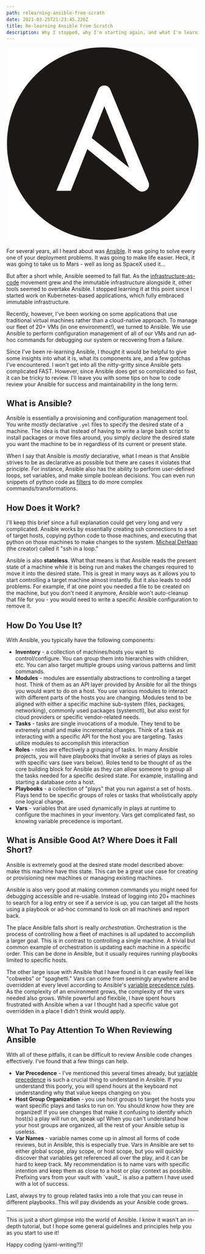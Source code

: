 ```yaml
---
path: relearning-ansible-from-scrath
date: 2021-03-25T21:23:45.226Z
title: Re-learning Ansible From Scratch
description: Why I stopped, why I'm starting again, and what I'm learning.
---
```

![Ansible logo](../assets/ansible_logo.svg.png "Ansible logo")

For several years, all I heard about was [Ansible](ansible.com). It was going to solve every one of your deployment problems. It was going to make life easier. Heck, it was going to take us to Mars - well as long as SpaceX used it...

But after a short while, Ansible seemed to fall flat. As the [infrastructure-as-code](https://en.wikipedia.org/wiki/Infrastructure_as_code) movement grew and the immutable infrastructure alongside it, other tools seemed to overtake Ansible. I stopped learning it at this point since I started work on Kubernetes-based applications, which fully embraced immutable infrastructure.

Recently, however, I've been working on some applications that use traditional virtual machines rather than a cloud-native approach. To manage our fleet of 20+ VMs (in one environment!), we turned to Ansible. We use Ansible to perform configuration management of all of our VMs and run ad-hoc commands for debugging our system or recovering from a failure.

Since I've been re-learning Ansible, I thought it would be helpful to give some insights into what it is, what its components are, and a few gotchas I've encountered. I won't get into all the nitty-gritty since Ansible gets complicated FAST. However, since Ansible does get so complicated so fast, it can be tricky to review. I'll leave you with some tips on how to code review your Ansible for success and maintainability in the long term.

## What is Ansible?

Ansible is essentially a provisioning and configuration management tool. You write *mostly* declarative `.yml` files to specify the desired state of a machine. The idea is that instead of having to write a large bash script to install packages or move files around, you simply *declare* the desired state you want the machine to be in regardless of its current or present state. 

When I say that Ansible is *mostly* declarative, what I mean is that Ansible strives to be as declarative as possible but there are cases it violates that principle. For instance, Ansible also has the ability to perform user-defined loops, set variables, and make simple boolean decisions. You can even run snippets of python code as [filters](https://docs.ansible.com/ansible/2.3/playbooks_filters.html) to do more complex commands/transformations.

## How Does it Work?

I'll keep this brief since a full explanation could get very long and very complicated. Ansible works by essentially creating ssh connections to a set of target hosts, copying python code to those machines, and executing that python on those machines to make changes to the system. [Micheal DeHaan](https://twitter.com/laserllama) (the creator) called it "ssh in a loop."

Ansible is also **stateless**. What that means is that Ansible reads the present state of a machine while it is being run and makes the changes required to move it into the desired state. This is great in many ways as it allows you to start controlling a target machine almost instantly. But it also leads to odd problems. For example, if at one point you needed a file to be created on the machine, but you don't need it anymore, Ansible won't auto-cleanup that file for you - you would need to write a specific Ansible configuration to remove it.

## How Do You Use It?

With Ansible, you typically have the following components:

* **Inventory** - a collection of machines/hosts you want to control/configure. You can group them into hierarchies with children, etc. You can also target multiple groups using various patterns and limit commands.
* **Modules** - modules are essentially abstractions to controlling a target host. Think of them as an API layer provided by Ansible for all the things you would want to do on a host. You use various modules to interact with different parts of the hosts you are changing. Modules tend to be aligned with either a specific machine sub-system (files, packages, networking), commonly used packages (systemctl), but also exist for cloud providers or specific vendor-related needs.
* **Tasks** - tasks are single invocations of a module. They tend to be extremely small and make incremental changes. Think of a task as interacting with a specific API for the host you are targeting. Tasks utilize modules to accomplish this interaction
* **Roles** - roles are effectively a grouping of tasks. In many Ansible projects, you will have playbooks that invoke a series of plays as roles with specific vars (see vars below). Roles tend to be thought of as the core building block for Ansible as they can allow someone to group all the tasks needed for a specific desired state. For example, installing and starting a database onto a host.
* **Playbooks** - a collection of "plays" that you run against a set of hosts. Plays tend to be specific groups of roles or tasks that wholistically apply one logical change.
* **Vars** - variables that are used dynamically in plays at runtime to configure the machines in your inventory. Vars get complicated fast, so knowing variable precedence is important.

## What is Ansible Good At? Where Does it Fall Short?

Ansible is extremely good at the desired state model described above: make this machine have this state. This can be a great use case for creating or provisioning new machines or managing existing machines.

Ansible is also very good at making common commands you might need for debugging accessible and re-usable. Instead of logging into 20+ machines to search for a log entry or see if a service is up, you can target all the hosts using a playbook or ad-hoc command to look on all machines and report back.

The place Ansible falls short is really *orchestration*. Orchestration is the process of controlling how a fleet of machines is all updated to accomplish a larger goal. This is in contrast to controlling a single machine. A trivial but common example of orchestration is updating each machine in a specific order. This can be done in Ansible, but it usually requires running playbooks limited to specific hosts.

The other large issue with Ansible that I have found is it can easily feel like "cobwebs" or "spaghetti." Vars can come from seemingly anywhere and be overridden at every level according to Ansible's [variable precedence rules](https://docs.ansible.com/ansible/latest/user_guide/playbooks_variables.html#variable-precedence-where-should-i-put-a-variable). As the complexity of an environment grows, the complexity of the vars needed also grows. While powerful and flexible, I have spent hours frustrated with Ansible when a var I thought had a specific value got overridden in a place I didn't think would apply.

## What To Pay Attention To When Reviewing Ansible

With all of these pitfalls, it can be difficult to review Ansible code changes effectively. I've found that a few things can help.

* **Var Precedence** - I've mentioned this several times already, but [variable precedence](https://docs.ansible.com/ansible/latest/user_guide/playbooks_variables.html#variable-precedence-where-should-i-put-a-variable) is such a crucial thing to understand in Ansible. If you understand this poorly, you will spend hours at the keyboard not understanding why that value keeps changing on you.
* **Host Group Organization** - you use host groups to target the hosts you want specific plays and tasks to run on. You should know how they are organized! If you see changes that make it confusing to identify which host(s) a play will run on, speak up! When you can't understand how your host groups are organized, all the rest of your Ansible setup is useless.
* **Var Names** - variable names come up in almost all forms of code reviews, but in Ansible, this is especially true. Vars in Ansible are set to either global scope, play scope, or host scope, but you will quickly discover that variables get referenced all over the play, and it can be hard to keep track. My recommendation is to name vars with specific intention and keep them as close to a host or play context as possible. Prefixing vars from your vault with \`vault_\` is also a pattern I have used with a lot of success.

Last, always try to group related tasks into a role that you can reuse in different playbooks. This will pay dividends as your Ansible code grows.

---

This is just a short glimpse into the world of Ansible. I know it wasn't an in-depth tutorial, but I hope some general guidelines and principles help you as you start to use it!

Happy coding (yaml-writing?)!